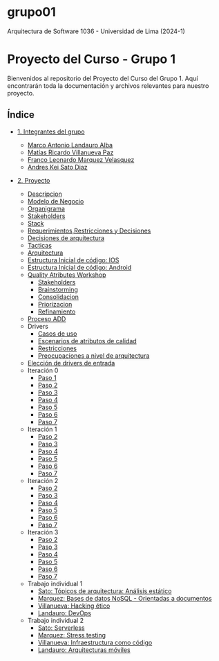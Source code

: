 # grupo01
Arquitectura de Software 1036 - Universidad de Lima (2024-1)

<!-- # [Descripción del proyecto](proyecto/descripcion.md) -->

# Proyecto del Curso - Grupo 1

Bienvenidos al repositorio del Proyecto del Curso del Grupo 1. Aquí encontrarán toda la documentación y archivos relevantes para nuestro proyecto.

## Índice

- [1. Integrantes del grupo](./s011-proyecto/01.%20integrantes/integrantes.md)

  - [Marco Antonio Landauro Alba](./s011-proyecto/01.%20integrantes/landauro/landauro.md)
  - [Matías Ricardo Villanueva Paz](./s011-proyecto/01.%20integrantes/villanueva/villanueva.md)
  - [Franco Leonardo Marquez Velasquez](./s011-proyecto/01.%20integrantes/marquez/marquez.md)
  - [Andres Kei Sato Diaz](./s011-proyecto/01.%20integrantes/sato/sato.md)

- [2. Proyecto](./proyecto/)

  - [Descripcion](./proyecto/PrimeraEntrega/01.%20descripcion.md)
  - [Modelo de Negocio](./proyecto/PrimeraEntrega/01.2.%20modeloNegocio.md)
  - [Organigrama](./proyecto/PrimeraEntrega/01.3.%20organigrama.md)
  - [Stakeholders](./proyecto/PrimeraEntrega/01.4.%20stakeholders.md)
  - [Stack](./proyecto/PrimeraEntrega/01.5.%20stackTecnologico.md)
  - [Requerimientos,Restricciones y Decisiones](./proyecto/PrimeraEntrega/02.%20requerimientos.md)
  - [Decisiones de arquitectura](./proyecto/PrimeraEntrega/02.1%20Decisiones%20a%20nivel%20de%20arquitectura.md)
  - [Tacticas](./proyecto/PrimeraEntrega/03.%20tacticas.md)
  - [Arquitectura](./proyecto/PrimeraEntrega/04.%20arquitectura.md)
  - [Estructura Inicial de código: IOS](./proyecto/Codigo/Frontend/Movil/iOS/)
  - [Estructura Inicial de código: Android](./proyecto/Codigo/Frontend/Movil/Android/)
  - [Quality Atributes Workshop](./proyecto/QAW/QAW.md)
    - [Stakeholders](./proyecto/QAW/0.%20Stakeholders.md)
    - [Brainstorming](./proyecto/QAW/1.%20Brainstorming.md)
    - [Consolidacion](./proyecto/QAW/2.%20Consolidacion.md)
    - [Priorizacion](./proyecto/QAW/3.%20Priorizacion.md)
    - [Refinamiento](./proyecto/QAW/4.%20Refinamiento.md)
  - [Proceso ADD](/proyecto/Proceso_ADD/ADD.md)
  - Drivers
    - [Casos de uso](./proyecto/Proceso_ADD/Drivers/CasosUso.md)
    - [Escenarios de atributos de calidad](./proyecto/Proceso_ADD/Drivers/EscAtributos.md)
    - [Restricciones](./proyecto/Proceso_ADD/Drivers/Restricciones.md)
    - [Preocupaciones a nivel de arquitectura](./proyecto/Proceso_ADD/Drivers/ConcArquitectura.md)
  - [Elección de drivers de entrada](./proyecto/Proceso_ADD/Entradas.md)
  - Iteración 0
    - [Paso 1](./proyecto/Proceso_ADD/Iteracion0/Paso1.md)
    - [Paso 2](./proyecto/Proceso_ADD/Iteracion1/Paso2.md)
    - [Paso 3](./proyecto/Proceso_ADD/Iteracion1/Paso3.md)
    - [Paso 4](./proyecto/Proceso_ADD/Iteracion1/Paso4.md)
    - [Paso 5](./proyecto/Proceso_ADD/Iteracion1/Paso5.md)
    - [Paso 6](./proyecto/Proceso_ADD/Iteracion1/Paso6.md)
    - [Paso 7](./proyecto/Proceso_ADD/Iteracion1/Paso7.md)
  - Iteración 1
    - [Paso 2](./proyecto/Proceso_ADD/Iteracion1/Paso2.md)
    - [Paso 3](./proyecto/Proceso_ADD/Iteracion1/Paso3.md)
    - [Paso 4](./proyecto/Proceso_ADD/Iteracion1/Paso4.md)
    - [Paso 5](./proyecto/Proceso_ADD/Iteracion1/Paso5.md)
    - [Paso 6](./proyecto/Proceso_ADD/Iteracion1/Paso6.md)
    - [Paso 7](./proyecto/Proceso_ADD/Iteracion1/Paso7.md)
  - Iteración 2
    - [Paso 2](./proyecto/Proceso_ADD/Iteracion2/Paso2.md)
    - [Paso 3](./proyecto/Proceso_ADD/Iteracion2/Paso3.md)
    - [Paso 4](./proyecto/Proceso_ADD/Iteracion2/Paso4.md)
    - [Paso 5](./proyecto/Proceso_ADD/Iteracion2/Paso5.md)
    - [Paso 6](./proyecto/Proceso_ADD/Iteracion2/Paso6.md)
    - [Paso 7](./proyecto/Proceso_ADD/Iteracion2/Paso7.md)
  - Iteración 3
    - [Paso 2](./proyecto/Proceso_ADD/Iteracion3/Paso2.md)
    - [Paso 3](./proyecto/Proceso_ADD/Iteracion3/Paso3.md)
    - [Paso 4](./proyecto/Proceso_ADD/Iteracion3/Paso4.md)
    - [Paso 5](./proyecto/Proceso_ADD/Iteracion3/Paso5.md)
    - [Paso 6](./proyecto/Proceso_ADD/Iteracion3/Paso6.md)
    - [Paso 7](./proyecto/Proceso_ADD/Iteracion3/Paso7.md)
  - Trabajo individual 1
    - [Sato: Tópicos de arquitectura: Análisis estático](/s011-proyecto/01.%20integrantes/sato/proyectoPersonal/proyecto.md)
    - [Marquez: Bases de datos NoSQL - Orientadas a documentos](/s011-proyecto/01.%20integrantes/marquez/Proyecto%20individual/reporteInstrucciones.md)
    - [Villanueva: Hacking ético](/s011-proyecto/01.%20integrantes/villanueva/Proyecto-Individual/informe.md)
    - [Landauro: DevOps](/s011-proyecto/01.%20integrantes/landauro/proyecto-individual/informe.md)
  - Trabajo individual 2
    - [Sato: Serverless](/s011-proyecto/01.%20integrantes/sato/proyectoPersonal2/Serverless.md)
    - [Marquez: Stress testing](/s011-proyecto/01.%20integrantes/marquez/Proyecto%20individual%202/reporte.md)
    - [Villanueva: Infraestructura como código](/s011-proyecto/01.%20integrantes/villanueva/Proyecto-Individual2/informe.md)
    - [Landauro: Arquitecturas móviles](/s011-proyecto/01.%20integrantes/landauro/proyecto-individual-2/investigacion.md) 
    
    

